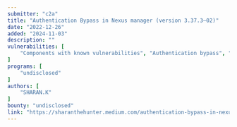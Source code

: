 ```yaml
---
submitter: "c2a"
title: "Authentication Bypass in Nexus manager (version 3.37.3–02)"
date: "2022-12-26"
added: "2024-11-03"
description: ""
vulnerabilities: [
    "Components with known vulnerabilities", "Authentication bypass", "HTTP response manipulation"
]
programs: [
    "undisclosed"
]
authors: [
    "SHARAN.K"
]
bounty: "undisclosed"
link: "https://sharanthehunter.medium.com/authentication-bypass-in-nexus-manager-version-3-37-3-02-712f0bdb2fb4"
---
```




